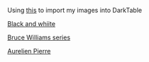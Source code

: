 Using [this](https://mathiashueber.com/migrate-from-lightroom-to-open-source-alternative/) to import my images into DarkTable

[Black and whiite](https://mel365.com/darktable-black-and-white/)

[Bruce Williams series](https://www.youtube.com/watch?v=xNvCA7lzMHI)

[Aurelien Pierre](https://www.youtube.com/watch?v=fQmjKteAYt8)


